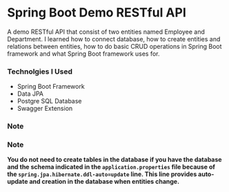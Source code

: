 
# Spring Boot Demo RESTful API

A demo RESTful API that consist of two entities named Employee and Department. I learned how to connect database, how to create entities and relations between entities, how to do basic CRUD operations in Spring Boot framework and what Spring Boot framework uses for.

### Technolgies I Used

* Spring Boot Framework
* Data JPA
* Postgre SQL Database
* Swagger Extension

### Note

### Note

**You do not need to create tables in the database if you have the database and the schema indicated in the `application.properties` file because of the `spring.jpa.hibernate.ddl-auto=update` line. This line provides auto-update and creation in the database when entities change.**


